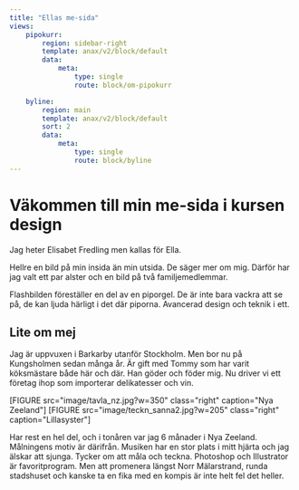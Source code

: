 ```yaml
---
title: "Ellas me-sida"
views:
    pipokurr:
        region: sidebar-right
        template: anax/v2/block/default
        data:
            meta:
                type: single
                route: block/om-pipokurr

    byline:
        region: main
        template: anax/v2/block/default
        sort: 2
        data:
            meta:
                type: single
                route: block/byline    
---
```

Väkommen till min me-sida i kursen design
=========================================


[//]: # (Detta innehåll är skrivet i markdown och du hittar innehållet i filen `content/index.md`.)




Jag heter Elisabet Fredling men kallas för Ella.

Hellre en bild på min insida än min utsida. De säger mer om mig. Därför har jag valt ett par alster och en bild på två familjemedlemmar.

Flashbilden föreställer en del av en piporgel. De är inte bara vackra att se på, de kan ljuda härligt i det där piporna. Avancerad design och teknik i ett.  


Lite om mej
------------
Jag är uppvuxen i Barkarby utanför Stockholm. Men bor nu på Kungsholmen sedan många år. Är gift med Tommy som har varit köksmästare både här och där. Han göder och föder mig. Nu driver vi ett företag ihop som importerar delikatesser och vin.

[FIGURE src="image/tavla_nz.jpg?w=350" class="right" caption="Nya Zeeland"]
[FIGURE src="image/teckn_sanna2.jpg?w=205" class="right" caption="Lillasyster"]

Har rest en hel del, och i tonåren var jag 6 månader i Nya Zeeland. Målningens motiv är därifrån.
Musiken har en stor plats i mitt hjärta och jag älskar att sjunga. Tycker om att måla och teckna. Photoshop och Illustrator är favoritprogram. Men att promenera längst Norr Mälarstrand, runda stadshuset och kanske ta en fika med en kompis är inte helt fel det heller.
